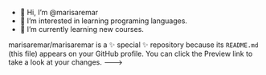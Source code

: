- 👋 Hi, I’m @marisaremar
- 👀 I’m interested in learning programing languages.
- 🌱 I’m currently learning new courses.


marisaremar/marisaremar is a ✨ special ✨ repository because its `README.md` (this file) appears on your GitHub profile.
You can click the Preview link to take a look at your changes.
--->
